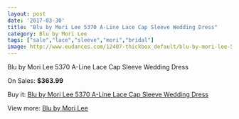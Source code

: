 ```yaml
---
layout: post
date: '2017-03-30'
title: "Blu by Mori Lee 5370 A-Line Lace Cap Sleeve Wedding Dress"
category: Blu by Mori Lee
tags: ["sale","lace","sleeve","mori","bridal"]
image: http://www.eudances.com/12407-thickbox_default/blu-by-mori-lee-5370-a-line-lace-cap-sleeve-wedding-dress.jpg
---
```

Blu by Mori Lee 5370 A-Line Lace Cap Sleeve Wedding Dress

On Sales: **$363.99**
<a href="https://www.eudances.com/en/blu-by-mori-lee/3843-blu-by-mori-lee-5370-a-line-lace-cap-sleeve-wedding-dress.html"><amp-img layout="responsive" width="600" height="600" src="//www.eudances.com/12407-thickbox_default/blu-by-mori-lee-5370-a-line-lace-cap-sleeve-wedding-dress.jpg" alt="Blu by Mori Lee 5370 A-Line Lace Cap Sleeve Wedding Dress 0" /></a>
<a href="https://www.eudances.com/en/blu-by-mori-lee/3843-blu-by-mori-lee-5370-a-line-lace-cap-sleeve-wedding-dress.html"><amp-img layout="responsive" width="600" height="600" src="//www.eudances.com/12411-thickbox_default/blu-by-mori-lee-5370-a-line-lace-cap-sleeve-wedding-dress.jpg" alt="Blu by Mori Lee 5370 A-Line Lace Cap Sleeve Wedding Dress 1" /></a>
<a href="https://www.eudances.com/en/blu-by-mori-lee/3843-blu-by-mori-lee-5370-a-line-lace-cap-sleeve-wedding-dress.html"><amp-img layout="responsive" width="600" height="600" src="//www.eudances.com/12410-thickbox_default/blu-by-mori-lee-5370-a-line-lace-cap-sleeve-wedding-dress.jpg" alt="Blu by Mori Lee 5370 A-Line Lace Cap Sleeve Wedding Dress 2" /></a>
<a href="https://www.eudances.com/en/blu-by-mori-lee/3843-blu-by-mori-lee-5370-a-line-lace-cap-sleeve-wedding-dress.html"><amp-img layout="responsive" width="600" height="600" src="//www.eudances.com/12409-thickbox_default/blu-by-mori-lee-5370-a-line-lace-cap-sleeve-wedding-dress.jpg" alt="Blu by Mori Lee 5370 A-Line Lace Cap Sleeve Wedding Dress 3" /></a>
<a href="https://www.eudances.com/en/blu-by-mori-lee/3843-blu-by-mori-lee-5370-a-line-lace-cap-sleeve-wedding-dress.html"><amp-img layout="responsive" width="600" height="600" src="//www.eudances.com/12408-thickbox_default/blu-by-mori-lee-5370-a-line-lace-cap-sleeve-wedding-dress.jpg" alt="Blu by Mori Lee 5370 A-Line Lace Cap Sleeve Wedding Dress 4" /></a>

Buy it: [Blu by Mori Lee 5370 A-Line Lace Cap Sleeve Wedding Dress](https://www.eudances.com/en/blu-by-mori-lee/3843-blu-by-mori-lee-5370-a-line-lace-cap-sleeve-wedding-dress.html "Blu by Mori Lee 5370 A-Line Lace Cap Sleeve Wedding Dress")

View more: [Blu by Mori Lee](https://www.eudances.com/en/39-blu-by-mori-lee "Blu by Mori Lee")
